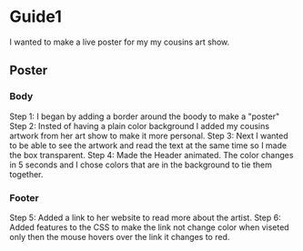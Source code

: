 # Guide1
I wanted to make a live poster for my my cousins art show.
## Poster
### Body
Step 1: I began by adding a border around the boody to make a "poster"
Step 2: Insted of having a plain color background I added my cousins artwork from her art show to make it more personal.
Step 3: Next I wanted to be able to see the artwork and read the text at the same time so I made the box transparent.
Step 4: Made the Header animated. The color changes in 5 seconds and I chose colors that are in the background to tie them together.
### Footer
Step 5: Added a link to her website to read more about the artist. 
Step 6: Added features to the CSS to make the link not change color when viseted only then the mouse hovers over the link it changes to red.
